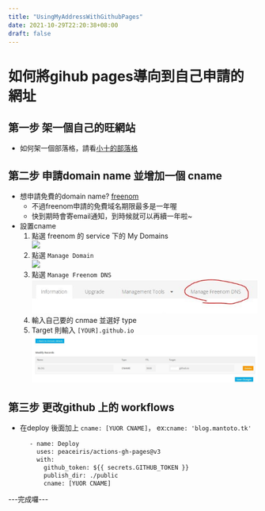 ```yaml
---
title: "UsingMyAddressWithGithubPages"
date: 2021-10-29T22:20:38+08:00
draft: false
---
```

# 如何將gihub pages導向到自己申請的網址
## 第一步 架一個自己的旺網站
- 如何架一個部落格，請看[小十的部落格](https://blog.smallten.tk/p/hugo-01/)
## 第二步 申請domain name 並增加一個 cname
- 想申請免費的domain name? [freenom](https://www.freenom.com)
  - 不過freenom申請的免費域名期限最多是一年喔
  - 快到期時會寄email通知，到時候就可以再續一年啦~
- 設置cname
   1. 點選 freenom 的 service 下的 My Domains  
   ![](/images/cname.jpg)
   2. 點選 `Manage Domain`  
   ![](/images/cname(1).jpg)
   3. 點選 `Manage Freenom DNS`  
   ![](/images/cname(2).jpg)
   4. 輸入自己要的 cnmae 並選好 type
   5. Target 則輸入 `[YOUR].github.io`  
   ![](/images/cname(3).jpg)
## 第三步 更改github 上的 workflows
- 在deploy 後面加上 `cname: [YUOR CNAME]`， ex:`cname: 'blog.mantoto.tk'`
```
      - name: Deploy
        uses: peaceiris/actions-gh-pages@v3
        with:
          github_token: ${{ secrets.GITHUB_TOKEN }}
          publish_dir: ./public
          cname: [YUOR CNAME]
```
---完成囉---
